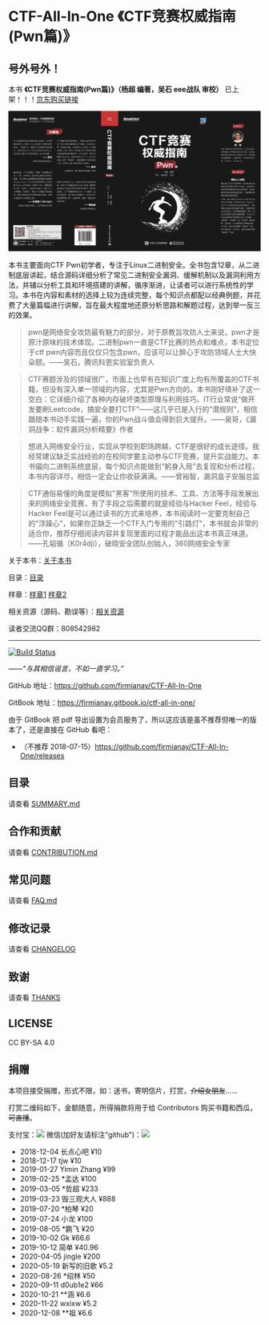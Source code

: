 # CTF-All-In-One 《CTF竞赛权威指南(Pwn篇)》

## 号外号外！

本书 **《CTF竞赛权威指南(Pwn篇)》（杨超 编著，吴石 eee战队 审校）** 已上架！！！[京东购买链接](https://item.jd.com/13041828.html)

![img](./book/book.png)

本书主要面向CTF Pwn初学者，专注于Linux二进制安全。全书包含12章，从二进制底层讲起，结合源码详细分析了常见二进制安全漏洞、缓解机制以及漏洞利用方法，并辅以分析工具和环境搭建的讲解，循序渐进，让读者可以进行系统性的学习。本书在内容和素材的选择上较为连续完整，每个知识点都配以经典例题，并花费了大量篇幅进行讲解，旨在最大程度地还原分析思路和解题过程，达到举一反三的效果。

> pwn是网络安全攻防最有魅力的部分，对于原教旨攻防人士来说，pwn才是原汁原味的技术体现。二进制pwn一直是CTF比赛的热点和难点，本书定位于ctf pwn内容而且仅仅只包含pwn，应该可以让醉心于攻防领域人士大快朵颐。——吴石，腾讯科恩实验室负责人

> CTF赛题涉及的领域很广，市面上也早有在知识广度上均有所覆盖的CTF书籍，但没有深入单一领域的内容，尤其是Pwn方向的。本书刚好填补了这一空白：它详细介绍了各种内存破坏类型原理与利用技巧。IT行业常说“做开发要刷Leetcode，搞安全要打CTF”——这几乎已是入行的“潜规则”，相信跟随本书动手实践一遍，你的Pwn战斗值会得到巨大提升。——泉哥，《漏洞战争：软件漏洞分析精要》作者

> 想进入网络安全行业，实现从学校到职场跨越，CTF是很好的成长途径。我经常建议缺乏实战经验的在校同学要主动参与CTF竞赛，提升实战能力。本书偏向二进制系统底层，每个知识点能做到“躬身入局”去复现和分析过程，本书内容详尽，相信一定会让你收获满满。——曾裕智，漏洞盒子安服总监

> CTF通俗易懂的角度是模拟"黑客"所使用的技术、工具、方法等手段发展出来的网络安全竞赛，有了手段之后需要的就是经验与Hacker Feel，经验与Hacker Feel是可以通过读书的方式来培养，本书阅读时一定要克制自己的"浮躁心"，如果你正缺乏一个CTF入门专用的"引路灯"，本书就会非常的适合你，推荐仔细阅读内容并复现里面的过程才能品出这本书真正味道。——孔韬循（K0r4dji），破晓安全团队创始人，360网络安全专家

关于本书：[关于本书](./book/about.md)

目录：[目录](./book/catalog.pdf)

样章：[样章1](./book/demo1-pwn.pdf) [样章2](./book/demo2-angr.pdf)

相关资源（源码、勘误等）：[相关资源](https://github.com/firmianay/ctf-book)

读者交流QQ群：808542982

---

[![Build Status](https://travis-ci.org/firmianay/CTF-All-In-One.svg?branch=master)](https://travis-ci.org/firmianay/CTF-All-In-One)

*——“与其相信谣言，不如一直学习。”*

GitHub 地址：<https://github.com/firmianay/CTF-All-In-One>

GitBook 地址：<https://firmianay.gitbook.io/ctf-all-in-one/>

由于 GitBook 把 pdf 导出设置为会员服务了，所以这应该是虽不推荐但唯一的版本了，还是直接在 GitHub 看吧：

- （不推荐 2018-07-15）<https://github.com/firmianay/CTF-All-In-One/releases>

## 目录

请查看 [SUMMARY.md](https://github.com/firmianay/CTF-All-In-One/blob/master/SUMMARY.md)

## 合作和贡献

请查看 [CONTRIBUTION.md](https://github.com/firmianay/CTF-All-In-One/blob/master/CONTRIBUTION.md)

## 常见问题

请查看 [FAQ.md](https://github.com/firmianay/CTF-All-In-One/blob/master/FAQ.md)

## 修改记录

请查看 [CHANGELOG](https://github.com/firmianay/CTF-All-In-One/blob/master/CHANGELOG)

## 致谢

请查看 [THANKS](./THANKS.md)

## LICENSE

CC BY-SA 4.0

## 捐赠

本项目接受捐赠，形式不限，如：送书，寄明信片，打赏，~~介绍女朋友~~……

打赏二维码如下，金额随意，所得捐款将用于给 Contributors 购买书籍和西瓜，~~可直播~~。

支付宝：![](https://github.com/firmianay/CTF-All-In-One/blob/master/myAlipay.jpg)
微信(加好友请标注“github”)：![](https://github.com/firmianay/CTF-All-In-One/blob/master/myWechat.jpg)

- 2018-12-04 长点心吧 ¥10
- 2018-12-17 tjw ¥10
- 2019-01-27 Yimin Zhang ¥99
- 2019-02-25 *孟达 ¥100
- 2019-03-05 *哲超 ¥233
- 2019-03-23 毁三观大人 ¥888
- 2019-07-20 *柏琴 ¥20
- 2019-07-24 小龙 ¥100
- 2019-08-05 *鹏飞 ¥20
- 2019-10-02 Gk ¥66.6
- 2019-10-12 简单 ¥40.96
- 2020-04-05 jingle ¥200
- 2020-05-19 新写的旧歌 ¥5.2
- 2020-08-26 *绍林 ¥50
- 2020-09-11 d0ub1e2 ¥66
- 2020-10-21 **涵 ¥6.6
- 2020-11-22 wxixw ¥5.2
- 2020-12-08 **祖 ¥6.6
